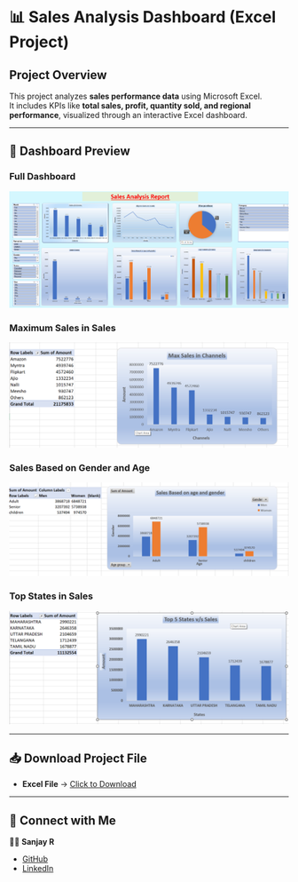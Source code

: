 # 📊 Sales Analysis Dashboard (Excel Project)

## Project Overview
This project analyzes **sales performance data** using Microsoft Excel.  
It includes KPIs like **total sales, profit, quantity sold, and regional performance**, visualized through an interactive Excel dashboard.

---

## 📸 Dashboard Preview

### Full Dashboard
![Sales Dashboard](images/Sales_Dashboard.png)

### Maximum Sales in Sales
![Category Analysis](images/Max_Sales_in_Channels.png)

### Sales Based on Gender and Age
![Regional Performance](images/Sales_Based_on_gender.png)

### Top States in Sales 
![Regional Performance](images/Top_States.png)

---

## 📥 Download Project File

- **Excel File** → [Click to Download](https://github.com/Sanjayr1904/Sales_Analysis_Excel_Project-/blob/main/Sales_Analysis.xlsx?raw=true)

---

## 🔗 Connect with Me
👨‍💻 **Sanjay R**  
- [GitHub](https://github.com/Sanjayr1904)  
- [LinkedIn](https://www.linkedin.com/in/sanjay-190401-r)
